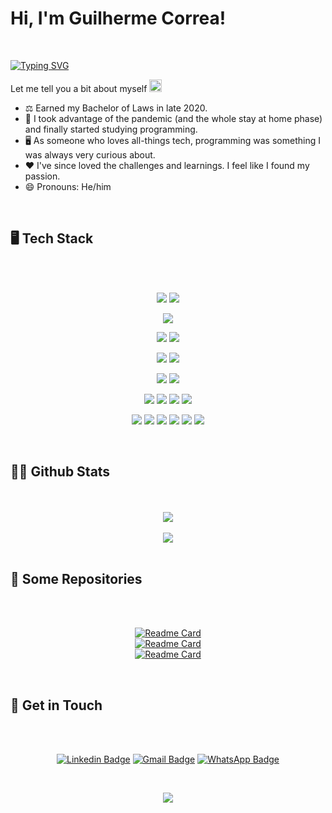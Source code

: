 # Hi, I'm Guilherme Correa!

<br />

[![Typing SVG](https://readme-typing-svg.demolab.com?font=Open+Sans&size=24&pause=1000&color=268BD2&width=435&lines=Hellooooo!!!!;I+am+a+Full+Stack+Developer,;a+Tech+enthusiast,;and+an+overthinker!+%F0%9F%A4%AF)](https://git.io/typing-svg)

Let me tell you a bit about myself <img src="https://emojis.slackmojis.com/emojis/images/1520808873/3643/cool-doge.gif?1520808873" width="20" />

* ⚖️ Earned my Bachelor of Laws in late 2020.
* 🦠 I took advantage of the pandemic (and the whole stay at home phase) and finally started studying programming.
* 🖥️ As someone who loves all-things tech, programming was something I was always very curious about.
* ❤️ I've since loved the challenges and learnings. I feel like I found my passion.
* 😄 Pronouns: He/him

<br />

## 🖥 Tech Stack
<br />
<div align="center">
<br />

![](https://img.shields.io/badge/HTML5-E34F26?style=for-the-badge&logo=html5&logoColor=white)
![](https://img.shields.io/badge/CSS3-E34F26?style=for-the-badge&logo=css3&logoColor=white)

![](https://img.shields.io/badge/JavaScript-002b36?style=for-the-badge&logo=javascript&logoColor=white)

![](https://img.shields.io/badge/Node.js-6c71c4?style=for-the-badge&logo=node.js&logoColor=white)
![](https://img.shields.io/badge/Express.js-6c71c4?style=for-the-badge&logo=express&logoColor=white)

![](https://img.shields.io/badge/React-859900?style=for-the-badge&logo=react&logoColor=white)
![](https://img.shields.io/badge/Redux-859900?style=for-the-badge&logo=redux&logoColor=white)

![](https://img.shields.io/badge/PostgreSQL-657b83?style=for-the-badge&logo=postgresql&logoColor=white)
![](https://img.shields.io/badge/MongoDB-657b83?style=for-the-badge&logo=mongodb&logoColor=white)

![](https://img.shields.io/badge/Jest-b58900?style=for-the-badge&logo=Jest&logoColor=white)
![](https://img.shields.io/badge/Enzyme-b58900?style=for-the-badge)
![](https://img.shields.io/badge/mocha.js-b58900?style=for-the-badge&logo=mocha&logoColor=white)
![](https://img.shields.io/badge/chai.js-b58900?style=for-the-badge&logo=chai&logoColor=white)

![](https://img.shields.io/badge/GIT-d33682?style=for-the-badge&logo=git&logoColor=white)
![](https://img.shields.io/badge/tmux-d33682?style=for-the-badge&logo=tmux&logoColor=white)
![](https://img.shields.io/badge/Visual_Studio-d33682?style=for-the-badge&logo=visual%20studio&logoColor=white)
![](https://img.shields.io/badge/NeoVim-d33682.svg?&style=for-the-badge&logo=neovim&logoColor=white)
![](https://img.shields.io/badge/eslint-d33682?style=for-the-badge&logo=eslint&logoColor=white)
![](https://img.shields.io/badge/prettier-d33682?style=for-the-badge&logo=prettier&logoColor=white)

</div>
<br />

## 👨‍💻 Github Stats
<br />
<div align="center">
<br />

<img align="center" src="https://github-readme-stats.vercel.app/api?username=letguilhermec&show_icons=true&theme=solarized-dark&hide_border=true" />

<br />
<br />

<img align="center" src="https://github-readme-stats.vercel.app/api/top-langs/?username=letguilhermec&langs_count=8&theme=solarized-dark&hide_border=true" />

</div>
<br />

## 📁 Some Repositories
<br />
<div align="center">
<br />

[![Readme Card](https://github-readme-stats.vercel.app/api/pin/?username=letguilhermec&repo=natours&theme=solarized-dark&hide_border=true)](https://github.com/letguilhermec/natours) 
<br />
[![Readme Card](https://github-readme-stats.vercel.app/api/pin/?username=letguilhermec&repo=pursue&theme=solarized-dark&hide_border=true)](https://github.com/letguilhermec/pursue)
<br />
[![Readme Card](https://github-readme-stats.vercel.app/api/pin/?username=letguilhermec&repo=livalo-api&theme=solarized-dark&hide_border=true)](https://github.com/letguilhermec/livalo-api)
</div>
<br />

## 📧 Get in Touch
<br />
<div align="center">
<br />

[![Linkedin Badge](https://img.shields.io/badge/LinkedIn-0077B5?style=for-the-badge&logo=linkedin&logoColor=white)](https://www.linkedin.com/in/guilherme-correa-668957171/)
[![Gmail Badge](https://img.shields.io/badge/Gmail-D14836?style=for-the-badge&logo=gmail&logoColor=white)](mailto:correacgui@gmail.com)
[![WhatsApp Badge](https://img.shields.io/badge/WhatsApp-25D366?style=for-the-badge&logo=whatsapp&logoColor=white)](https://wa.me/5519982535264)

</div>
<br />

<p align="center">
  <img src="https://capsule-render.vercel.app/api?type=waving&color=gradient&height=150&section=footer&animation=twinkling"/>
</p>
<br />